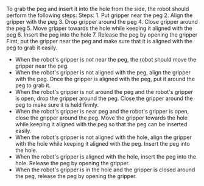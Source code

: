 To grab the peg and insert it into the hole from the side, the robot should perform the following steps:
    Steps:  1. Put gripper near the peg  2. Align the gripper with the peg  3. Drop gripper around the peg  4. Close gripper around the peg  5. Move gripper towards the hole while keeping it aligned with the peg  6. Insert the peg into the hole  7. Release the peg by opening the gripper
First, put the gripper near the peg and make sure that it is aligned with the peg to grab it easily.
- When the robot's gripper is not near the peg, the robot should move the gripper near the peg.
- When the robot's gripper is not aligned with the peg, align the gripper with the peg.
Once the gripper is aligned with the peg, put it around the peg to grab it.
- When the robot's gripper is not around the peg and the robot's gripper is open, drop the gripper around the peg.
Close the gripper around the peg to make sure it is held firmly.
- When the robot's gripper is near peg and the robot's gripper is open, close the gripper around the peg.
Move the gripper towards the hole while keeping it aligned with the peg so that the peg can be inserted easily.
- When the robot's gripper is not aligned with the hole, align the gripper with the hole while keeping it aligned with the peg.
Insert the peg into the hole.
- When the robot's gripper is aligned with the hole, insert the peg into the hole.
Release the peg by opening the gripper.
- When the robot's gripper is in the hole and the gripper is closed around the peg, release the peg by opening the gripper.